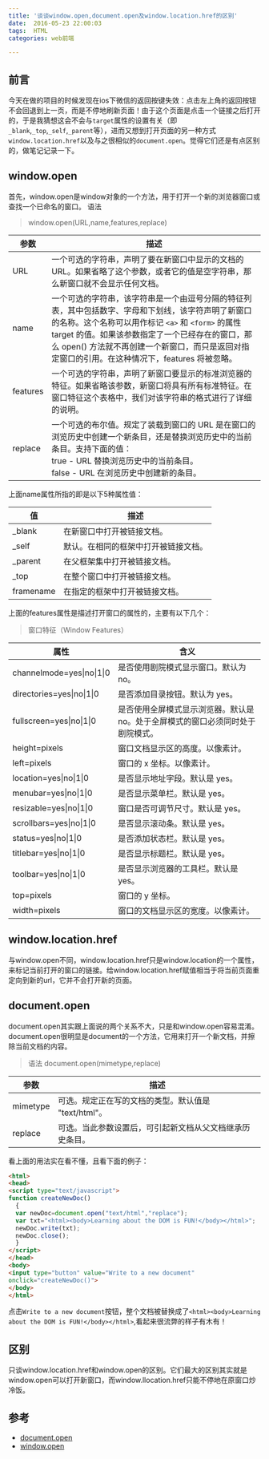 ```yaml
---
title: '谈谈window.open,document.open及window.location.href的区别'
date:  2016-05-23 22:00:03
tags:  HTML
categories: web前端

---
```



## 前言
今天在做的项目的时候发现在ios下微信的返回按键失效：点击左上角的返回按钮不会回退到上一页，而是不停地刷新页面！由于这个页面是点击一个链接之后打开的，于是我猜想这会不会与`target`属性的设置有关（即`_blank`,`_top`,`_self`,`_parent`等），进而又想到打开页面的另一种方式`window.location.href`以及与之很相似的`document.open`。觉得它们还是有点区别的，做笔记记录一下。

<!-- more -->

## window.open

首先，window.open是window对象的一个方法，用于打开一个新的浏览器窗口或查找一个已命名的窗口。
语法
>window.open(URL,name,features,replace)

|参数|	描述|
|--|--------|
|URL	|一个可选的字符串，声明了要在新窗口中显示的文档的 URL。如果省略了这个参数，或者它的值是空字符串，那么新窗口就不会显示任何文档。|
|name|	一个可选的字符串，该字符串是一个由逗号分隔的特征列表，其中包括数字、字母和下划线，该字符声明了新窗口的名称。这个名称可以用作标记 `<a>` 和 `<form>` 的属性 target 的值。如果该参数指定了一个已经存在的窗口，那么 open() 方法就不再创建一个新窗口，而只是返回对指定窗口的引用。在这种情况下，features 将被忽略。|
|features|	一个可选的字符串，声明了新窗口要显示的标准浏览器的特征。如果省略该参数，新窗口将具有所有标准特征。在窗口特征这个表格中，我们对该字符串的格式进行了详细的说明。|
|replace|一个可选的布尔值。规定了装载到窗口的 URL 是在窗口的浏览历史中创建一个新条目，还是替换浏览历史中的当前条目。支持下面的值：<br>true - URL 替换浏览历史中的当前条目。<br>false - URL 在浏览历史中创建新的条目。|

上面name属性所指的即是以下5种属性值：

|值	|描述|
|--|------|
|_blank	|在新窗口中打开被链接文档。|
|_self	|默认。在相同的框架中打开被链接文档。|
|_parent|	在父框架集中打开被链接文档。|
|_top	|在整个窗口中打开被链接文档。|
|framename|	在指定的框架中打开被链接文档。|

上面的features属性是描述打开窗口的属性的，主要有以下几个：
> 窗口特征（Window Features）

|属性|含义|
|--|---|
|channelmode=yes&#124;no&#124;1&#124;0	|是否使用剧院模式显示窗口。默认为 no。|
|directories=yes&#124;no&#124;1&#124;0|	是否添加目录按钮。默认为 yes。|
|fullscreen=yes&#124;no&#124;1&#124;0	|是否使用全屏模式显示浏览器。默认是 no。处于全屏模式的窗口必须同时处于剧院模式。|
|height=pixels|	窗口文档显示区的高度。以像素计。|
|left=pixels	|窗口的 x 坐标。以像素计。|
|location=yes&#124;no&#124;1&#124;0	|是否显示地址字段。默认是 yes。|
|menubar=yes&#124;no&#124;1&#124;0	|是否显示菜单栏。默认是 yes。|
|resizable=yes&#124;no&#124;1&#124;0|	窗口是否可调节尺寸。默认是 yes。|
|scrollbars=yes&#124;no&#124;1&#124;0|	是否显示滚动条。默认是 yes。|
|status=yes&#124;no&#124;1&#124;0	|是否添加状态栏。默认是 yes。|
|titlebar=yes&#124;no&#124;1&#124;0	|是否显示标题栏。默认是 yes。|
|toolbar=yes&#124;no&#124;1&#124;0|	是否显示浏览器的工具栏。默认是 yes。|
|top=pixels	|窗口的 y 坐标。|
|width=pixels|	窗口的文档显示区的宽度。以像素计。


## window.location.href

与window.open不同，window.location.href只是window.location的一个属性，来标记当前打开的窗口的链接。给window.location.href赋值相当于将当前页面重定向到新的url，它并不会打开新的页面。

## document.open

document.open其实跟上面说的两个关系不大，只是和window.open容易混淆。
document.open很明显是document的一个方法，它用来打开一个新文档，并擦除当前文档的内容。
> 语法
document.open(mimetype,replace)

|参数|	描述|
|--|---|
|mimetype|	可选。规定正在写的文档的类型。默认值是 "text/html"。|
|replace	|可选。当此参数设置后，可引起新文档从父文档继承历史条目。|

看上面的用法实在看不懂，且看下面的例子：

```html
<html>
<head>
<script type="text/javascript">
function createNewDoc()
  {
  var newDoc=document.open("text/html","replace");
  var txt="<html><body>Learning about the DOM is FUN!</body></html>";
  newDoc.write(txt);
  newDoc.close();
  }
</script>
</head>
<body>
<input type="button" value="Write to a new document"
onclick="createNewDoc()">
</body>
</html>
```
点击`Write to a new document`按钮，整个文档被替换成了`<html><body>Learning about the DOM is FUN!</body></html>`,看起来很流弊的样子有木有！

## 区别

只谈window.location.href和window.open的区别。它们最大的区别其实就是window.open可以打开新窗口，而window.llocation.href只能不停地在原窗口炒冷饭。

## 参考
- [document.open](http://www.w3school.com.cn/jsref/met_doc_open.asp) 
- [window.open](http://www.w3school.com.cn/jsref/met_win_open.asp)
